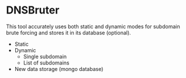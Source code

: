 # DNSBruter
This tool accurately uses both static and dynamic modes for subdomain brute forcing and stores it in its database (optional).
  - Static
  - Dynamic
    - Single subdomain
    - List of subdomains
  - New data storage (mongo database)
